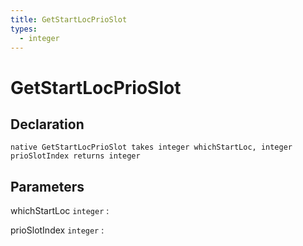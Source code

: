 ```yaml
---
title: GetStartLocPrioSlot
types:
  - integer
---
```


# GetStartLocPrioSlot

## Declaration

```jass
native GetStartLocPrioSlot takes integer whichStartLoc, integer prioSlotIndex returns integer
```

## Parameters
whichStartLoc `integer`
: 

prioSlotIndex `integer`
: 

